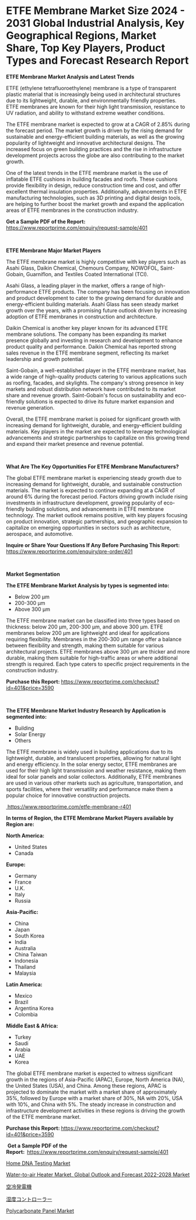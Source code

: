 <p><h1>ETFE Membrane Market Size 2024 - 2031 Global Industrial Analysis, Key Geographical Regions, Market Share, Top Key Players, Product Types and Forecast Research Report</h1></p><p><strong>ETFE Membrane Market Analysis and Latest Trends</strong></p>
<p><p>ETFE (ethylene tetrafluoroethylene) membrane is a type of transparent plastic material that is increasingly being used in architectural structures due to its lightweight, durable, and environmentally friendly properties. ETFE membranes are known for their high light transmission, resistance to UV radiation, and ability to withstand extreme weather conditions.</p><p>The ETFE membrane market is expected to grow at a CAGR of 2.85% during the forecast period. The market growth is driven by the rising demand for sustainable and energy-efficient building materials, as well as the growing popularity of lightweight and innovative architectural designs. The increased focus on green building practices and the rise in infrastructure development projects across the globe are also contributing to the market growth.</p><p>One of the latest trends in the ETFE membrane market is the use of inflatable ETFE cushions in building facades and roofs. These cushions provide flexibility in design, reduce construction time and cost, and offer excellent thermal insulation properties. Additionally, advancements in ETFE manufacturing technologies, such as 3D printing and digital design tools, are helping to further boost the market growth and expand the application areas of ETFE membranes in the construction industry.</p></p>
<p><strong>Get a Sample PDF of the Report:&nbsp;</strong> <a href="https://www.reportprime.com/enquiry/request-sample/401">https://www.reportprime.com/enquiry/request-sample/401</a></p>
<p>&nbsp;</p>
<p><strong>ETFE Membrane Major Market Players</strong></p>
<p><p>The ETFE membrane market is highly competitive with key players such as Asahi Glass, Daikin Chemical, Chemours Company, NOWOFOL, Saint-Gobain, Guarniflon, and Textiles Coated International (TCI).</p><p>Asahi Glass, a leading player in the market, offers a range of high-performance ETFE products. The company has been focusing on innovation and product development to cater to the growing demand for durable and energy-efficient building materials. Asahi Glass has seen steady market growth over the years, with a promising future outlook driven by increasing adoption of ETFE membranes in construction and architecture.</p><p>Daikin Chemical is another key player known for its advanced ETFE membrane solutions. The company has been expanding its market presence globally and investing in research and development to enhance product quality and performance. Daikin Chemical has reported strong sales revenue in the ETFE membrane segment, reflecting its market leadership and growth potential.</p><p>Saint-Gobain, a well-established player in the ETFE membrane market, has a wide range of high-quality products catering to various applications such as roofing, facades, and skylights. The company's strong presence in key markets and robust distribution network have contributed to its market share and revenue growth. Saint-Gobain's focus on sustainability and eco-friendly solutions is expected to drive its future market expansion and revenue generation.</p><p>Overall, the ETFE membrane market is poised for significant growth with increasing demand for lightweight, durable, and energy-efficient building materials. Key players in the market are expected to leverage technological advancements and strategic partnerships to capitalize on this growing trend and expand their market presence and revenue potential.</p></p>
<p>&nbsp;</p>
<p><strong>What Are The Key Opportunities For ETFE Membrane Manufacturers?</strong></p>
<p><p>The global ETFE membrane market is experiencing steady growth due to increasing demand for lightweight, durable, and sustainable construction materials. The market is expected to continue expanding at a CAGR of around 6% during the forecast period. Factors driving growth include rising investments in infrastructure development, growing popularity of eco-friendly building solutions, and advancements in ETFE membrane technology. The market outlook remains positive, with key players focusing on product innovation, strategic partnerships, and geographic expansion to capitalize on emerging opportunities in sectors such as architecture, aerospace, and automotive.</p></p>
<p><strong>Inquire or Share Your Questions If Any Before Purchasing This Report:</strong> <a href="https://www.reportprime.com/enquiry/pre-order/401">https://www.reportprime.com/enquiry/pre-order/401</a></p>
<p>&nbsp;</p>
<p><strong>Market Segmentation</strong></p>
<p><strong>The ETFE Membrane Market Analysis by types is segmented into:</strong></p>
<p><ul><li>Below 200 µm</li><li>200-300 µm</li><li>Above 300 µm</li></ul></p>
<p><p>The ETFE membrane market can be classified into three types based on thickness: below 200 µm, 200-300 µm, and above 300 µm. ETFE membranes below 200 µm are lightweight and ideal for applications requiring flexibility. Membranes in the 200-300 µm range offer a balance between flexibility and strength, making them suitable for various architectural projects. ETFE membranes above 300 µm are thicker and more durable, making them suitable for high-traffic areas or where additional strength is required. Each type caters to specific project requirements in the construction industry.</p></p>
<p><strong>Purchase this Report:&nbsp;</strong><a href="https://www.reportprime.com/checkout?id=401&price=3590">https://www.reportprime.com/checkout?id=401&price=3590</a></p>
<p>&nbsp;</p>
<p><strong>The ETFE Membrane Market Industry Research by Application is segmented into:</strong></p>
<p><ul><li>Building</li><li>Solar Energy</li><li>Others</li></ul></p>
<p><p>The ETFE membrane is widely used in building applications due to its lightweight, durable, and translucent properties, allowing for natural light and energy efficiency. In the solar energy sector, ETFE membranes are used for their high light transmission and weather resistance, making them ideal for solar panels and solar collectors. Additionally, ETFE membranes are used in various other markets such as agriculture, transportation, and sports facilities, where their versatility and performance make them a popular choice for innovative construction projects.</p></p>
<p><a href="https://www.reportprime.com/etfe-membrane-r401">&nbsp;https://www.reportprime.com/etfe-membrane-r401</a></p>
<p><strong>In terms of Region, the ETFE Membrane Market Players available by Region are:</strong></p>
<p>
    <p> <strong> North America: </strong>
        <ul>
            <li>United States</li>
            <li>Canada</li>
        </ul>
        </p> 
    <p> <strong> Europe: </strong>
        <ul>
            <li>Germany</li>
            <li>France</li>
            <li>U.K.</li>
            <li>Italy</li>
            <li>Russia</li>
        </ul>
        </p> 
    <p> <strong> Asia-Pacific: </strong>
        <ul>
            <li>China</li>
            <li>Japan</li>
            <li>South Korea</li>
            <li>India</li>
            <li>Australia</li>
            <li>China Taiwan</li>
            <li>Indonesia</li>
            <li>Thailand</li>
            <li>Malaysia</li>
        </ul>
        </p> 
    <p> <strong> Latin America: </strong>
        <ul>
            <li>Mexico</li>
            <li>Brazil</li>
            <li>Argentina Korea</li>
            <li>Colombia</li>
        </ul>
        </p> 
    <p> <strong> Middle East & Africa: </strong>
        <ul>
            <li>Turkey</li>
            <li>Saudi</li>
            <li>Arabia</li>
            <li>UAE</li>
            <li>Korea</li>
        </ul>
    </p>
    </p>
<p><p>The global ETFE membrane market is expected to witness significant growth in the regions of Asia-Pacific (APAC), Europe, North America (NA), the United States (USA), and China. Among these regions, APAC is projected to dominate the market with a market share of approximately 35%, followed by Europe with a market share of 30%, NA with 20%, USA with 10%, and China with 5%. The steady increase in construction and infrastructure development activities in these regions is driving the growth of the ETFE membrane market.</p></p>
<p><strong>Purchase this Report: </strong><a href="https://www.reportprime.com/checkout?id=401&price=3590">https://www.reportprime.com/checkout?id=401&price=3590</a></p>
<p>&nbsp;<strong>Get a Sample PDF of the Report:&nbsp;&nbsp;</strong><a href="https://www.reportprime.com/enquiry/request-sample/401">https://www.reportprime.com/enquiry/request-sample/401</a></p>
<p><strong></strong></p>
<p><p><a href="https://www.linkedin.com/pulse/global-home-dna-testing-market-share-growth-opportunities-size-lue1c">Home DNA Testing Market</a></p><p><a href="https://medium.com/@jacobwilkins67/water-to-air-heater-market-global-outlook-and-forecast-2022-2028-market-forecast-global-market-ca641c373f83">Water-to-air Heater Market, Global Outlook and Forecast 2022-2028 Market</a></p><p><a href="https://medium.com/@bessietperez2/%E3%82%B0%E3%83%AD%E3%83%BC%E3%83%90%E3%83%AB%E3%81%AA%E3%82%A8%E3%82%A2%E3%82%B3%E3%83%BC%E3%83%AB%E3%83%89%E3%82%B8%E3%82%A7%E3%83%8D%E3%83%AC%E3%83%BC%E3%82%BF%E3%83%BC%E5%B8%82%E5%A0%B4%E3%81%AE%E8%A6%8F%E6%A8%A1%E3%81%AF-%E5%B9%B4%E5%B9%B3%E5%9D%87%E6%88%90%E9%95%B7%E7%8E%878-%E3%81%AB%E9%81%94%E3%81%99%E3%82%8B%E3%81%A8%E4%BA%88%E6%83%B3%E3%81%95%E3%82%8C%E3%81%A6%E3%81%8A%E3%82%8A-%E3%81%93%E3%81%AE%E3%83%AC%E3%83%9D%E3%83%BC%E3%83%88%E3%81%AF2024%E5%B9%B4%E3%81%8B%E3%82%892031%E5%B9%B4%E3%81%BE%E3%81%A7%E3%81%AE%E5%B8%82%E5%A0%B4%E6%88%90%E9%95%B7-%E3%83%88%E3%83%AC%E3%83%B3%E3%83%89-%E6%A9%9F%E4%BC%9A-%E3%81%8A%E3%82%88%E3%81%B3%E4%BA%88%E6%B8%AC%E3%82%92%E3%82%AB%E3%83%90%E3%83%BC%E3%81%97%E3%81%A6%E3%81%84%E3%81%BE%E3%81%99-369ec8c178d0">空冷発電機</a></p><p><a href="https://medium.com/@bessietperez2/%E6%B9%BF%E5%BA%A6%E3%82%B3%E3%83%B3%E3%83%88%E3%83%AD%E3%83%BC%E3%83%A9%E3%83%BC%E5%B8%82%E5%A0%B4%E3%81%AE%E8%A9%B3%E7%B4%B0%E8%AA%BF%E6%9F%BB-%E5%8B%95%E5%90%91-%E5%B8%82%E5%A0%B4%E3%82%BB%E3%82%B0%E3%83%A1%E3%83%B3%E3%83%86%E3%83%BC%E3%82%B7%E3%83%A7%E3%83%B3-%E7%AB%B6%E4%BA%89%E5%88%86%E6%9E%90-4d9639614f29">湿度コントローラー</a></p><p><a href="https://github.com/sardarp081/Market-Research-Report-List-1/blob/main/polycarbonate-panel-market.md">Polycarbonate Panel Market</a></p></p>
